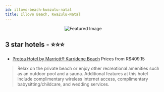 ```yaml
---
id: illovo-beach-kwazulu-natal
title: Illovo Beach, KwaZulu-Natal
---
```


<center><img src="https://i.travelapi.com/hotels/1000000/10000/1100/1019/d9e751f7_z.jpg" alt="Featured Image" /></center>


##  3 star hotels - ⭐️⭐️⭐️

-    [Protea Hotel by Marriott® Karridene Beach](https://us.hurb.com/hotels/illovo-beach/protea-hotel-by-marriott-r-karridene-beach-JNP-JP156557?cmp=18055) Prices from R$409.15
   > Relax on the private beach or enjoy other recreational amenities such as an outdoor pool and a sauna. Additional features at this hotel include complimentary wireless Internet access, complimentary babysitting/childcare, and wedding services.
